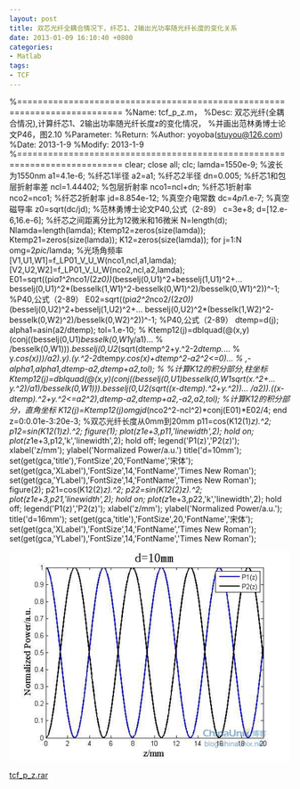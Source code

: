 ```yaml
---
layout: post
title: 双芯光纤全耦合情况下，纤芯1、2输出光功率随光纤长度的变化关系
date: 2013-01-09 16:10:40 +0800
categories:
- Matlab
tags:
- TCF
---
```


%==========================================================================
%Name: tcf_p_z.m，
%Desc: 双芯光纤(全耦合情况),计算纤芯1、2输出功率随光纤长度z的变化情况，
%并画出范林勇博士论文P46，图2.10
%Parameter:
%Return:
%Author: yoyoba(stuyou@126.com)
%Date: 2013-1-9
%Modify: 2013-1-9
%==========================================================================
clear;
close all;
clc;
lamda=1550e-9; %波长为1550nm
a1=4.1e-6; %纤芯1半径
a2=a1; %纤芯2半径
dn=0.005; %纤芯1和包层折射率差
ncl=1.44402; %包层折射率
nco1=ncl+dn; %纤芯1折射率
nco2=nco1; %纤芯2折射率 
jd=8.854e-12; %真空介电常数
dc=4*pi*1.e-7; %真空磁导率
z0=sqrt(dc/jd); %范林勇博士论文P40,公式（2-89）
c=3e+8;
d=[12.e-6,16.e-6]; %纤芯之间距离分比为12微米和16微米
N=length(d);
Nlamda=length(lamda);
Ktemp12=zeros(size(lamda));
Ktemp21=zeros(size(lamda));
K12=zeros(size(lamda));
for j=1:N
    omg=2*pi*c/lamda;    %光场角频率 
    [V1,U1,W1]=f_LP01_V_U_W(nco1,ncl,a1,lamda);
    [V2,U2,W2]=f_LP01_V_U_W(nco2,ncl,a2,lamda);
    E01=sqrt((pi*a1^2*nco1/(2*z0))*(besselj(0,U1)^2+besselj(1,U1)^2+...
    besselj(0,U1)^2*(besselk(1,W1)^2-besselk(0,W1)^2)/besselk(0,W1)^2))^-1;
    %P40,公式（2-89）
    E02=sqrt((pi*a2^2*nco2/(2*z0))*(besselj(0,U2)^2+besselj(1,U2)^2+...
    besselj(0,U2)^2*(besselk(1,W2)^2-besselk(0,W2)^2)/besselk(0,W2)^2))^-1;
    %P40,公式（2-89）
    dtemp=d(j);
    alpha1=asin(a2/dtemp);
    tol=1.e-10;
% Ktemp12(j)=dblquad(@(x,y)(conj((besselj(0,U1)*besselk(0,W1*y/a1)...
% /besselk(0,W1))).*besselj(0,U2*(sqrt(dtemp^2+y.^2-2*dtemp.*...
% y.*cos(x)))/a2).*y).*(y.^2-2*dtemp*y.*cos(x)+dtemp^2-a2^2<=0)...
% ,-alpha1,alpha1,dtemp-a2,dtemp+a2,tol);
% %计算K12的积分部分,柱坐标
    Ktemp12(j)=dblquad(@(x,y)(conj((besselj(0,U1)*besselk(0,W1*sqrt(x.^2+...
        y.^2)/a1)/besselk(0,W1))).*besselj(0,U2*(sqrt((x-dtemp).^2+y.^2))...
        /a2)).*((x-dtemp).^2+y.^2<=a2^2),dtemp-a2,dtemp+a2,-a2,a2,tol); 
    %计算K12的积分部分，直角坐标
    K12(j)=Ktemp12(j)*omg*jd*(nco2^2-ncl^2)*conj(E01)*E02/4;
end
z=0:0.01e-3:20e-3; %双芯光纤长度从0mm到20mm
p11=cos(K12(1)*z).^2;
p12=sin(K12(1)*z).^2;
figure(1);
plot(z*1e+3,p11,'linewidth',2);
hold on;
plot(z*1e+3,p12,'k','linewidth',2);
hold off;
legend('P1(z)','P2(z)');
xlabel('z/mm');
ylabel('Normalized Power/a.u.')
title('d=10mm');
set(get(gca,'title'),'FontSize',20,'FontName','宋体');
set(get(gca,'XLabel'),'FontSize',14,'FontName','Times New Roman');
set(get(gca,'YLabel'),'FontSize',14,'FontName','Times New Roman');
figure(2);
p21=cos(K12(2)*z).^2;
p22=sin(K12(2)*z).^2;
plot(z*1e+3,p21,'linewidth',2);
hold on;
plot(z*1e+3,p22,'k','linewidth',2);
hold off;
legend('P1(z)','P2(z)');
xlabel('z/mm');
ylabel('Normalized Power/a.u.');
title('d=16mm');
set(get(gca,'title'),'FontSize',20,'FontName','宋体');
set(get(gca,'XLabel'),'FontSize',14,'FontName','Times New Roman');
set(get(gca,'YLabel'),'FontSize',14,'FontName','Times New Roman');

![](https://github.com/stuyou/stuyou.github.io/raw/master/_posts/image/tcf_p_z.jpg)

[tcf_p_z.rar](https://github.com/stuyou/stuyou.github.io/raw/master/_posts/data/tcf_p_z.rar)